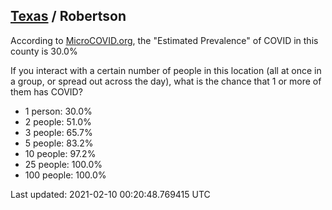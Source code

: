 
## [Texas](/united-states/texas) / Robertson

According to [MicroCOVID.org](http://microcovid.org),
the "Estimated Prevalence" of COVID in this county is 30.0%

If you interact with a certain number of people in this location
(all at once in a group, or spread out across the day), what is the chance that
1 or more of them has COVID?

- 1 person: 30.0%
- 2 people: 51.0%
- 3 people: 65.7%
- 5 people: 83.2%
- 10 people: 97.2%
- 25 people: 100.0%
- 100 people: 100.0%

Last updated: 2021-02-10 00:20:48.769415 UTC
